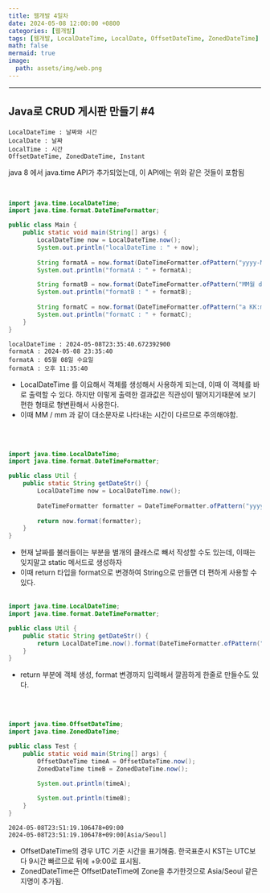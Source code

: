 ```yaml
---
title: 웹개발 4일차
date: 2024-05-08 12:00:00 +0800
categories: [웹개발]
tags: [웹개발, LocalDateTime, LocalDate, OffsetDateTime, ZonedDateTime]
math: false
mermaid: true
image:
  path: assets/img/web.png
---
```


<hr style="border:1px solid white">

## Java로 CRUD 게시판 만들기 #4
> 
```
LocalDateTime : 날짜와 시간
LocalDate : 날짜
LocalTime : 시간
OffsetDateTime, ZonedDateTime, Instant
```
java 8 에서 java.time API가 추가되었는데, 이 API에는 위와 같은 것들이 포함됨

<br/>

```java
import java.time.LocalDateTime;
import java.time.format.DateTimeFormatter;

public class Main {
    public static void main(String[] args) {
        LocalDateTime now = LocalDateTime.now();
		System.out.println("localDateTime : " + now);
        
        String formatA = now.format(DateTimeFormatter.ofPattern("yyyy-MM-dd HH:mm:ss"));
        System.out.println("formatA : " + formatA);

        String formatB = now.format(DateTimeFormatter.ofPattern("MM월 dd일 E요일"));
        System.out.println("formatB : " + formatB);
        
        String formatC = now.format(DateTimeFormatter.ofPattern("a KK:mm:ss"));
        System.out.println("formatC : " + formatC);    
    }
}
```
```
localDateTime : 2024-05-08T23:35:40.672392900
formatA : 2024-05-08 23:35:40
formatA : 05월 08일 수요일
formatA : 오후 11:35:40
```
- LocalDateTime 를 이요해서 객체를 생성해서 사용하게 되는데, 이때 이 객체를 바로 출력할 수 있다. 하지만 이렇게 출력한 결과값은 직관성이 떨어지기때문에 보기 편한 형태로 형변환해서 사용한다.
- 이때 MM / mm 과 같이 대소문자로 나타내는 시간이 다르므로 주의해야함.

<br/><br/>

```java
import java.time.LocalDateTime;
import java.time.format.DateTimeFormatter;

public class Util {
    public static String getDateStr() {
        LocalDateTime now = LocalDateTime.now();
        
        DateTimeFormatter formatter = DateTimeFormatter.ofPattern("yyyy-MM-dd HH:mm:ss");
        
        return now.format(formatter);
    }
}
```
- 현재 날짜를 불러들이는 부분을 별개의 클래스로 빼서 작성할 수도 있는데, 이때는 잊지말고 static 메서드로 생성하자
- 이때 return 타입을 format으로 변경하여 String으로 만들면 더 편하게 사용할 수 있다.
<br/><br/>

```java
import java.time.LocalDateTime;
import java.time.format.DateTimeFormatter;

public class Util {
    public static String getDateStr() {
        return LocalDateTime.now().format(DateTimeFormatter.ofPattern("yyyy-MM-dd HH:mm:dd"));
    }
}
```
- return 부분에 객체 생성, format 변경까지 입력해서 깔끔하게 한줄로 만들수도 있다.

<br/><br/>

```java
import java.time.OffsetDateTime;
import java.time.ZonedDateTime;

public class Test {
    public static void main(String[] args) {
    	OffsetDateTime timeA = OffsetDateTime.now();
    	ZonedDateTime timeB = ZonedDateTime.now();
    	
        System.out.println(timeA);

        System.out.println(timeB);    
    }
}
```
```
2024-05-08T23:51:19.106478+09:00
2024-05-08T23:51:19.106478+09:00[Asia/Seoul]
```
- OffsetDateTime의 경우 UTC 기준 시간을 표기해줌. 한국표준시 KST는 UTC보다 9시간 빠르므로 뒤에 +9:00로 표시됨.
- ZonedDateTime은 OffsetDateTime에 Zone을 추가한것으로 Asia/Seoul 같은 지명이 추가됨.
